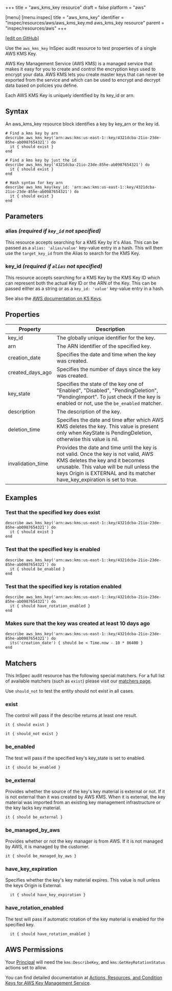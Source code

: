 +++
title = "aws_kms_key resource"
draft = false
platform = "aws"

[menu]
  [menu.inspec]
    title = "aws_kms_key"
    identifier = "inspec/resources/aws/aws_kms_key.md aws_kms_key resource"
    parent = "inspec/resources/aws"
+++

[\[edit on GitHub\]](https://github.com/inspec/inspec/blob/master/www/content/inspec/resources/aws_kms_key.md)

Use the `aws_kms_key` InSpec audit resource to test properties of a single AWS KMS Key.

AWS Key Management Service (AWS KMS) is a managed service that makes it easy for you to create and control the encryption keys used to encrypt your data. AWS KMS lets you create master keys that can never be exported from the service and which can be used to encrypt and decrypt data based on policies you define.

Each AWS KMS Key is uniquely identified by its key_id or arn.

## Syntax

An aws_kms_key resource block identifies a key by key_arn or the key id.

    # Find a kms key by arn
    describe aws_kms_key('arn:aws:kms:us-east-1::key/4321dcba-21io-23de-85he-ab0987654321') do
      it { should exist }
    end

    # Find a kms key by just the id
    describe aws_kms_key('4321dcba-21io-23de-85he-ab0987654321') do
      it { should exist }
    end

    # Hash syntax for key arn
    describe aws_kms_key(key_id: 'arn:aws:kms:us-east-1::key/4321dcba-21io-23de-85he-ab0987654321') do
      it { should exist }
    end

## Parameters

### alias _(required if `key_id` not specified)_

This resource accepts searching for a KMS Key by it's Alias.
This can be passed as a `alias: 'alias/value'` key-value entry in a hash. This will then use the `target_key_id` from the Alias to search for the KMS Key.

### key_id _(required if `alias` not specified)_

This resource accepts searching for a KMS Key by the KMS Key ID which can represent both the actual Key ID or the ARN of the Key.
This can be passed either as a string or as a `key_id: 'value'` key-value entry in a hash.

See also the [AWS documentation on KS Keys](https://docs.aws.amazon.com/kms/latest/developerguide/getting-started.html).

## Properties

| Property          | Description                                                                                                                                                                                                                                       |
| ----------------- | ------------------------------------------------------------------------------------------------------------------------------------------------------------------------------------------------------------------------------------------------- |
| key_id            | The globally unique identifier for the key.                                                                                                                                                                                                       |
| arn               | The ARN identifier of the specified key.                                                                                                                                                                                                          |
| creation_date     | Specifies the date and time when the key was created.                                                                                                                                                                                             |
| created_days_ago  | Specifies the number of days since the key was created.                                                                                                                                                                                           |
| key_state         | Specifies the state of the key one of "Enabled", "Disabled", "PendingDeletion", "PendingImport". To just check if the key is enabled or not, use the `be_enabled` matcher.                                                                        |
| description       | The description of the key.                                                                                                                                                                                                                       |
| deletion_time     | Specifies the date and time after which AWS KMS deletes the key. This value is present only when KeyState is PendingDeletion, otherwise this value is nil.                                                                                        |
| invalidation_time | Provides the date and time until the key is not valid. Once the key is not valid, AWS KMS deletes the key and it becomes unusable. This value will be null unless the keys Origin is EXTERNAL and its matcher have_key_expiration is set to true. |

## Examples

### Test that the specified key does exist

    describe aws_kms_key('arn:aws:kms:us-east-1::key/4321dcba-21io-23de-85he-ab0987654321') do
      it { should exist }
    end

### Test that the specified key is enabled

    describe aws_kms_key('arn:aws:kms:us-east-1::key/4321dcba-21io-23de-85he-ab0987654321') do
      it { should be_enabled }
    end

### Test that the specified key is rotation enabled

    describe aws_kms_key('arn:aws:kms:us-east-1::key/4321dcba-21io-23de-85he-ab0987654321') do
      it { should have_rotation_enabled }
    end

### Makes sure that the key was created at least 10 days ago

    describe aws_kms_key('arn:aws:kms:us-east-1::key/4321dcba-21io-23de-85he-ab0987654321') do
      its('creation_date') { should be < Time.now - 10 * 86400 }
    end

## Matchers

This InSpec audit resource has the following special matchers. For a full list of available matchers (such as `exist`) please visit our [matchers page](/inspec/matchers/).

Use `should_not` to test the entity should not exist in all cases.

### exist

The control will pass if the describe returns at least one result.

    it { should exist }

    it { should_not exist }

### be_enabled

The test will pass if the specified key's key_state is set to enabled.

    it { should be_enabled }

### be_external

Provides whether the source of the key's key material is external or not. If it is not external than it was created by AWS KMS. When it is external, the key material was imported from an existing key management infrastructure or the key lacks key material.

    it { should be_external }

### be_managed_by_aws

Provides whether or not the key manager is from AWS. If it is not managed by AWS, it is managed by the customer.

    it { should be_managed_by_aws }

### have_key_expiration

Specifies whether the key's key material expires. This value is null unless the keys Origin is External.

      it { should have_key_expiration }

### have_rotation_enabled

The test will pass if automatic rotation of the key material is enabled for the specified key.

      it { should have_rotation_enabled }

## AWS Permissions

Your [Principal](https://docs.aws.amazon.com/IAM/latest/UserGuide/intro-structure.html#intro-structure-principal) will need the `kms:DescribeKey`, and `kms:GetKeyRotationStatus` actions set to allow.

You can find detailed documentation at [Actions, Resources, and Condition Keys for AWS Key Management Service](https://docs.aws.amazon.com/IAM/latest/UserGuide/list_awskeymanagementservice.html).
